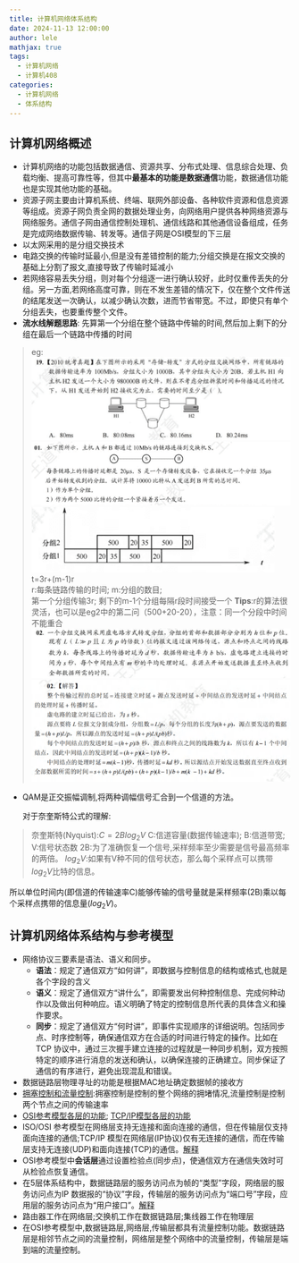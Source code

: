 ```yaml
---
title: 计算机网络体系结构
date: 2024-11-13 12:00:00
author: lele
mathjax: true
tags:
  - 计算机网络
  - 计算机408
categories:
  - 计算机网络
  - 体系结构
---
```

## 计算机网络概述
- 计算机网络的功能包括数据通信、资源共享、分布式处理、信息综合处理、负载均衡、提高可靠性等，但其中**最基本的功能是数据通信**功能，数据通信功能也是实现其他功能的基础。
- 资源子网主要由计算机系统、终端、联网外部设备、各种软件资源和信息资源等组成。资源子网负责全网的数据处理业务，向网络用户提供各种网络资源与网络服务。通信子网由通信控制处理机、通信线路和其他通信设备组成，任务是完成网络数据传输、转发等。通信子网是OSI模型的下三层
- 以太网采用的是分组交换技术
- 电路交换的传输时延最小,但是没有差错控制的能力;分组交换是在报文交换的基础上分割了报文,直接导致了传输时延减小
- 若网络容易丢失分组，则对每个分组逐一进行确认较好，此时仅重传丢失的分组。另一方面,若网络高度可靠，则在不发生差错的情况下，仅在整个文件传送的结尾发送一次确认，以减少确认次数，进而节省带宽。不过，即使只有单个分组丢失，也要重传整个文件。
- **流水线解题思路**:
  先算第一个分组在整个链路中传输的时间,然后加上剩下的分组在最后一个链路中传播的时间
 > eg:![63bbf393f218793adcf22bf2e25755f6.png](../img/in-post/63bbf393f218793adcf22bf2e25755f6.png)<br>
 ![4bf87c9c4c27a38ee7b384a9ab93fdf9.png](../img/in-post/4bf87c9c4c27a38ee7b384a9ab93fdf9.png)![f1e6a09f52f78459ac6af6e4264bc191.png](../img/in-post/f1e6a09f52f78459ac6af6e4264bc191.png)<br>
 t=3r+(m-1)r<br>
 r:每条链路传输的时间; m:分组的数目;<br>
第一个分组传输3r; 剩下的m-1个分组每隔r段时间接受一个
>**Tips**:r的算法很灵活，也可以是eg2中的第二问（500+20-20），注意：同一个分段中时间不能重合
> ![c3779d7dafdfb80939a3321ba84c09bb.png](../img/in-post/c3779d7dafdfb80939a3321ba84c09bb.png)![257ac0f51e15f895fc53816562ee0437.png](../img/in-post/257ac0f51e15f895fc53816562ee0437.png)
-  QAM是正交振幅调制,将两种调幅信号汇合到一个信道的方法。
  
  	对于奈奎斯特公式的理解:
 >奈奎斯特(Nyquist):$C=2Blog_{2} V$
	C:信道容量(数据传输速率); B:信道带宽; V:信号状态数
2B:为了准确恢复一个信号,采样频率至少需要是信号最高频率的两倍。
$log_{2}V$:如果有V种不同的信号状态，那么每个采样点可以携带$log_{2}V$比特的信息。
>
所以单位时间内(即信道的传输速率C)能够传输的信号量就是采样频率(2B)乘以每个采样点携带的信息量($log_{2}V$)。

## 计算机网络体系结构与参考模型
- 网络协议三要素是语法、语义和同步。
  - **语法**：规定了通信双方“如何讲”，即数据与控制信息的结构或格式,也就是各个字段的含义
  - **语义**：规定了通信双方“讲什么”，即需要发出何种控制信息、完成何种动作以及做出何种响应。语义明确了特定的控制信息所代表的具体含义和操作要求。
  - **同步**：规定了通信双方“何时讲”，即事件实现顺序的详细说明。包括同步点、时序控制等，确保通信双方在合适的时间进行特定的操作。比如在 TCP 协议中，通过三次握手建立连接的过程就是一种同步机制，双方按照特定的顺序进行消息的发送和确认，以确保连接的正确建立。同步保证了通信的有序进行，避免出现混乱和错误。
- 数据链路层物理寻址的功能是根据MAC地址确定数据帧的接收方
- [拥塞控制和流量控制](https://www.doubao.com/thread/w5d933566d1552810):拥塞控制是控制的整个网络的拥堵情况,流量控制是控制两个节点之间的传输速率
- [OSI参考模型各层的功能](https://www.doubao.com/thread/w8ebdce4f787fa1ca);
  [TCP/IP模型各层的功能](https://www.doubao.com/thread/w7e33949023dd2a47)
- ISO/OSI 参考模型在网络层支持无连接和面向连接的通信，但在传输层仅支持面向连接的通信;TCP/IP 模型在网络层(IP协议)仅有无连接的通信，而在传输层支持无连接(UDP)和面向连接(TCP)的通信。[解释](https://www.doubao.com/thread/w439dfa19bcf450dc)
- OSI参考模型中**会话层**通过设置检验点(同步点)，使通信双方在通信失效时可从检验点恢复通信。
- 在5层体系结构中，数据链路层的服务访问点为帧的“类型”字段，网络层的服务访问点为IP 数据报的“协议”字段，传输层的服务访问点为“端口号”字段，应用层的服务访问点为“用户接口”。[解释](https://www.doubao.com/thread/w9bf561f660505998)
- 路由器工作在网络层;交换机工作在数据链路层;集线器工作在物理层
- 在OSI参考模型中,数据链路层,网络层,传输层都具有流量控制功能。数据链路层是相邻节点之间的流量控制，网络层是整个网络中的流量控制，传输层是端到端的流量控制。